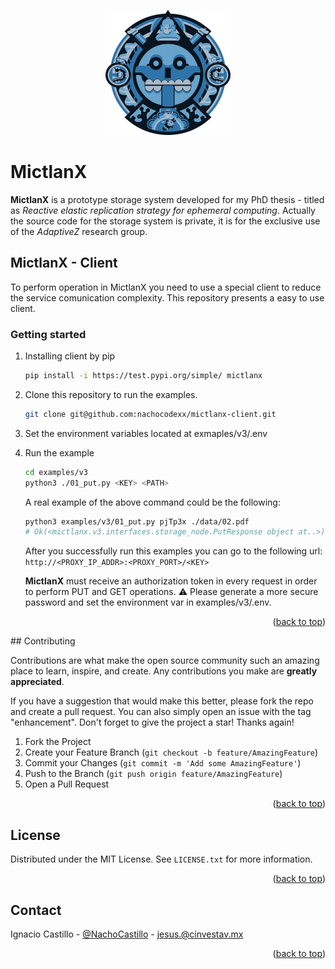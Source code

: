 <p align="center">
  <img width="200" src="./assets/logo.png" />
</p>

#  MictlanX 
**MictlanX** is a prototype storage system developed for my PhD thesis - titled as *Reactive elastic replication strategy for ephemeral computing*.  Actually  the source code for the storage system is private, it is for the exclusive use of the *AdaptiveZ* research group. 

## MictlanX - Client 
To perform operation in MictlanX you need to use a special client to reduce the service comunication complexity.  This repository presents a easy to use client.

### Getting started 
1)  Installing client by pip
	```sh
	pip install -i https://test.pypi.org/simple/ mictlanx
	```
2) Clone this repository to run the examples. 
	```sh
	git clone git@github.com:nachocodexx/mictlanx-client.git
	```
3) Set the environment variables located at exmaples/v3/.env
4) Run the example
	```sh
	cd examples/v3 
	python3 ./01_put.py <KEY> <PATH>
	```  
	A real example of the above command could be the following:
	```sh
	python3 examples/v3/01_put.py pjTp3x ./data/02.pdf
	# Ok(<mictlanx.v3.interfaces.storage_node.PutResponse object at..>)
	```
	After you successfully run this examples you can go to the following url: ```http://<PROXY_IP_ADDR>:<PROXY_PORT>/<KEY>``` 
	
	**MictlanX** must receive an authorization token in every request in order to perform PUT and GET operations. :warning: Please generate a more secure password and set the environment var in examples/v3/.env. 

<p align="right">(<a href="#top">back to top</a>)</p>
<!-- CONTRIBUTING -->
## Contributing

Contributions are what make the open source community such an amazing place to learn, inspire, and create. Any contributions you make are **greatly appreciated**.

If you have a suggestion that would make this better, please fork the repo and create a pull request. You can also simply open an issue with the tag "enhancement".
Don't forget to give the project a star! Thanks again!

1. Fork the Project
2. Create your Feature Branch (`git checkout -b feature/AmazingFeature`)
3. Commit your Changes (`git commit -m 'Add some AmazingFeature'`)
4. Push to the Branch (`git push origin feature/AmazingFeature`)
5. Open a Pull Request

<p align="right">(<a href="#top">back to top</a>)</p>



<!-- LICENSE -->
## License

Distributed under the MIT License. See `LICENSE.txt` for more information.

<p align="right">(<a href="#top">back to top</a>)</p>



<!-- CONTACT -->
## Contact

 Ignacio Castillo - [@NachoCastillo]() - jesus.@cinvestav.mx

<p align="right">(<a href="#top">back to top</a>)</p>

